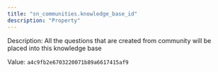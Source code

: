 ```yaml
---
title: "sn_communities.knowledge_base_id"
description: "Property"
---
```


Description: All the questions that are created from community will be placed into this knowledge base

Value: `a4c9fb2e6703220071b89a6617415af9`